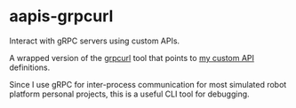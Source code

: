 # aapis-grpcurl

Interact with gRPC servers using custom APIs.

A wrapped version of the [grpcurl](https://github.com/fullstorydev/grpcurl) tool that points to [my custom API](https://github.com/goromal/aapis) definitions.

Since I use gRPC for inter-process communication for most simulated robot platform personal projects, this is a useful CLI tool for debugging.


